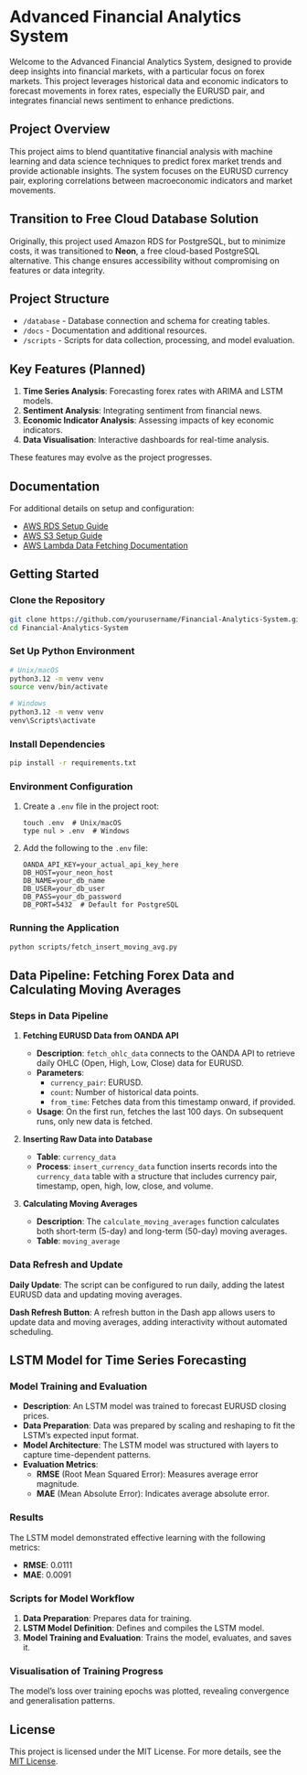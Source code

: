 
# Advanced Financial Analytics System

Welcome to the Advanced Financial Analytics System, designed to provide deep insights into financial markets, with a particular focus on forex markets. This project leverages historical data and economic indicators to forecast movements in forex rates, especially the EURUSD pair, and integrates financial news sentiment to enhance predictions.

## Project Overview

This project aims to blend quantitative financial analysis with machine learning and data science techniques to predict forex market trends and provide actionable insights. The system focuses on the EURUSD currency pair, exploring correlations between macroeconomic indicators and market movements.

## Transition to Free Cloud Database Solution

Originally, this project used Amazon RDS for PostgreSQL, but to minimize costs, it was transitioned to **Neon**, a free cloud-based PostgreSQL alternative. This change ensures accessibility without compromising on features or data integrity.

## Project Structure

- `/database` - Database connection and schema for creating tables.
- `/docs` - Documentation and additional resources.
- `/scripts` - Scripts for data collection, processing, and model evaluation.
  
## Key Features (Planned)

1. **Time Series Analysis**: Forecasting forex rates with ARIMA and LSTM models.
2. **Sentiment Analysis**: Integrating sentiment from financial news.
3. **Economic Indicator Analysis**: Assessing impacts of key economic indicators.
4. **Data Visualisation**: Interactive dashboards for real-time analysis.

These features may evolve as the project progresses.

## Documentation

For additional details on setup and configuration:
- [AWS RDS Setup Guide](docs/AWS-RDS-Setup.md)
- [AWS S3 Setup Guide](docs/AWS-S3-Setup.md)
- [AWS Lambda Data Fetching Documentation](docs/AWS-Lambda-Automate-Data-Fetching.md)

## Getting Started

### Clone the Repository

```bash
git clone https://github.com/yourusername/Financial-Analytics-System.git
cd Financial-Analytics-System
```

### Set Up Python Environment

```bash
# Unix/macOS
python3.12 -m venv venv
source venv/bin/activate

# Windows
python3.12 -m venv venv
venv\Scripts\activate
```

### Install Dependencies

```bash
pip install -r requirements.txt
```

### Environment Configuration

1. Create a `.env` file in the project root:
   ```plaintext
   touch .env  # Unix/macOS
   type nul > .env  # Windows
   ```

2. Add the following to the `.env` file:
   ```plaintext
   OANDA_API_KEY=your_actual_api_key_here
   DB_HOST=your_neon_host
   DB_NAME=your_db_name
   DB_USER=your_db_user
   DB_PASS=your_db_password
   DB_PORT=5432  # Default for PostgreSQL
   ```

### Running the Application

```bash
python scripts/fetch_insert_moving_avg.py
```

## Data Pipeline: Fetching Forex Data and Calculating Moving Averages

### Steps in Data Pipeline

1. **Fetching EURUSD Data from OANDA API**
   - **Description**: `fetch_ohlc_data` connects to the OANDA API to retrieve daily OHLC (Open, High, Low, Close) data for EURUSD.
   - **Parameters**:
     - `currency_pair`: EURUSD.
     - `count`: Number of historical data points.
     - `from_time`: Fetches data from this timestamp onward, if provided.
   - **Usage**: On the first run, fetches the last 100 days. On subsequent runs, only new data is fetched.

2. **Inserting Raw Data into Database**
   - **Table**: `currency_data`
   - **Process**: `insert_currency_data` function inserts records into the `currency_data` table with a structure that includes currency pair, timestamp, open, high, low, close, and volume.

3. **Calculating Moving Averages**
   - **Description**: The `calculate_moving_averages` function calculates both short-term (5-day) and long-term (50-day) moving averages.
   - **Table**: `moving_average`

### Data Refresh and Update

**Daily Update**: The script can be configured to run daily, adding the latest EURUSD data and updating moving averages.

**Dash Refresh Button**: A refresh button in the Dash app allows users to update data and moving averages, adding interactivity without automated scheduling.

## LSTM Model for Time Series Forecasting

### Model Training and Evaluation

- **Description**: An LSTM model was trained to forecast EURUSD closing prices.
- **Data Preparation**: Data was prepared by scaling and reshaping to fit the LSTM’s expected input format.
- **Model Architecture**: The LSTM model was structured with layers to capture time-dependent patterns.
- **Evaluation Metrics**:
  - **RMSE** (Root Mean Squared Error): Measures average error magnitude.
  - **MAE** (Mean Absolute Error): Indicates average absolute error.

### Results

The LSTM model demonstrated effective learning with the following metrics:
- **RMSE**: 0.0111
- **MAE**: 0.0091

### Scripts for Model Workflow

1. **Data Preparation**: Prepares data for training.
2. **LSTM Model Definition**: Defines and compiles the LSTM model.
3. **Model Training and Evaluation**: Trains the model, evaluates, and saves it.

### Visualisation of Training Progress

The model’s loss over training epochs was plotted, revealing convergence and generalisation patterns.

## License

This project is licensed under the MIT License. For more details, see the [MIT License](https://opensource.org/licenses/MIT).
